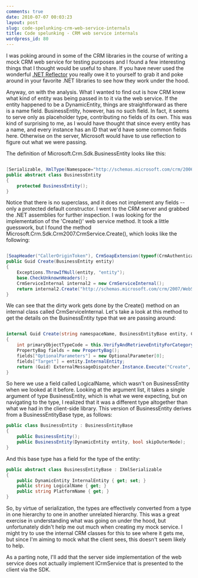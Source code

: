 ```yaml
---
comments: true
date: 2010-07-07 00:03:23
layout: post
slug: code-spelunking-crm-web-service-internals
title: Code spelunking - CRM web service internals
wordpress_id: 80
---
```


I was poking around in some of the CRM libraries in the course of writing a mock CRM web service for testing purposes and I found a few interesting things that I thought would be useful to share. If you have never used the wonderful [.NET Reflector](http://www.red-gate.com/products/reflector/) you really owe it to yourself to grab it and poke around in your favorite .NET libraries to see how they work under the hood.

Anyway, on with the analysis. What I wanted to find out is how CRM knew what kind of entity was being passed in to it via the web service. If the entity happened to be a DynamicEntity, things are straightforward as there is a name field. BusinessEntity, however, has no such field. In fact, it seems to serve only as placeholder type, contributing no fields of its own. This was kind of surprising to me, as I would have thought that since every entity has a name, and every instance has an ID that we'd have some common fields here. Otherwise on the server, Microsoft would have to use reflection to figure out what we were passing.

The definition of Microsoft.Crm.Sdk.BusinessEntity looks like this:
``` csharp

[Serializable, XmlType(Namespace="http://schemas.microsoft.com/crm/2006/WebServices"), XmlInclude(typeof(DynamicEntity))]
public abstract class BusinessEntity 
{
    protected BusinessEntity();
}

```


Notice that there is no superclass, and it does not implement any fields -- only a protected default constructor. I went to the CRM server and grabbed the .NET assemblies for further inspection. I was looking for the implementation of the 'Create()' web service method. It took a little guesswork, but I found the method Microsoft.Crm.Sdk.Crm2007.CrmService.Create(), which looks like the following:

``` csharp

[SoapHeader("CallerOriginToken"), CrmSoapExtension(typeof(CrmAuthenticationSoapExtension)), SoapHeader("UnknownHeaders"), SoapHeader("AuthenticationToken"), WebMethod(Description="Creates an instance of an entity."), SoapHeader("CorrelationToken")]
public Guid Create(BusinessEntity entity)
{
    Exceptions.ThrowIfNull(entity, "entity");
    base.CheckUnknownHeaders();
    CrmServiceInternal internal2 = new CrmServiceInternal();
    return internal2.Create("http://schemas.microsoft.com/crm/2007/WebServices", entity, this._correlationToken, base.CallerOriginToken, SecurityLibrary.GetCallerAndBusinessGuids(), base.CurrentCallerId);
} 

```


We can see that the dirty work gets done by the Create() method on an internal class called CrmServiceInternal. Let's take a look at this method to get the details on the BusinessEntity type that we are passing around:

``` csharp

internal Guid Create(string namespaceName, BusinessEntityBase entity, CorrelationToken correlationToken, CallerOriginToken originToken, UserAuth userAuth, Guid callerId)
{
    int primaryObjectTypeCode = this.VerifyAndRetrieveEntityForCategoryMessage("Create", "Create", namespaceName, entity.LogicalName);
    PropertyBag fields = new PropertyBag();
    fields["OptionalParameters"] = new OptionalParameter[0];
    fields["Target"] = entity.InternalEntity;
    return (Guid) ExternalMessageDispatcher.Instance.Execute("Create", primaryObjectTypeCode, 0, fields, correlationToken, originToken, userAuth, callerId)["id"];
}

```


So here we use a field called LogicalName, which wasn't on BusinessEntity when we looked at it before. Looking at the argument list, it takes a single argument of type BusinessEntity, which is what we were expecting, but on navigating to the type, I realized that it was a different type altogether than what we had in the client-side library. This version of BusinessEntity derives from a BusinessEntityBase type, as follows:

``` csharp
public class BusinessEntity : BusinessEntityBase
{
    public BusinessEntity();
    public BusinessEntity(DynamicEntity entity, bool skipOuterNode);
}
```


And this base type has a field for the type of the entity:

``` csharp
public abstract class BusinessEntityBase : IXmlSerializable
{
    public DynamicEntity InternalEntity { get; set; }
    public string LogicalName { get; }
    public string PlatformName { get; }
}
```


So, by virtue of serialization, the types are effectively converted from a type in one hierarchy to one in another unrelated hierarchy. This was a great exercise in understanding what was going on under the hood, but unfortunately didn't help me out much when creating my mock service. I might try to use the internal CRM classes for this to see where it gets me, but since I'm aiming to mock what the client sees, this doesn't seem likely to help.
 
As a parting note, I'll add that the server side implementation of the web service does not actually implement ICrmService that is presented to the client via the SDK.

